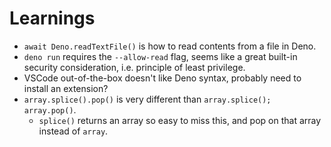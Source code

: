 # Learnings

- `await Deno.readTextFile()` is how to read contents from a file in Deno.
- `deno run` requires the `--allow-read` flag, seems like a great built-in security consideration, i.e. principle of least privilege.
- VSCode out-of-the-box doesn't like Deno syntax, probably need to install an extension?
- `array.splice().pop()` is very different than `array.splice(); array.pop()`.
  - `splice()` returns an array so easy to miss this, and pop on that array instead of `array`.
